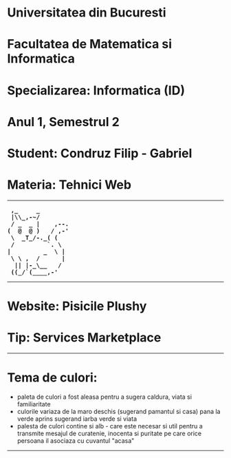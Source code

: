 # Universitatea din Bucuresti
# Facultatea de Matematica si Informatica 
# Specializarea: Informatica (ID) 	  
# Anul 1, Semestrul 2		  
# Student: Condruz Filip - Gabriel	  
# Materia: Tehnici Web 		  
------------------------------------------------------------------------------------------
<pre style="font-weight: bold;">
 ,_     _
 |\\_,-~/
 / _  _ |    ,--.
(  @  @ )   / ,-'
 \  _T_/-._( (
 /         `. \
|         _  \ |
 \ \ ,  /      |
  || |-_\__   /
 ((_/`(____,-'	
</pre>
------------------------------------------------------------------------------------------
#	Website: Pisicile Plushy
#	Tip: Services Marketplace

------------------------------------------------------------------------------------------
#	Tema de culori:
- paleta de culori a fost aleasa pentru a sugera caldura, viata si familiaritate
- culorile variaza de la maro deschis (sugerand pamantul si casa) pana la verde aprins
 sugerand iarba verde si viata
- palesta de culori contine si alb - care este necesar si util pentru a transmite 
 mesajul de curatenie, inocenta si puritate pe care orice persoana il asociaza cu cuvantul 
 "acasa"
 
------------------------------------------------------------------------------------------

 
 

